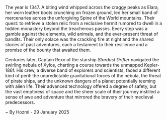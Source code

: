 
The year is 1347.  A biting wind whipped across the craggy peaks as Elara, her worn leather boots crunching on frozen ground, led her small band of mercenaries across the unforgiving Spine of the World mountains. Their quest: to retrieve a stolen relic from a reclusive hermit rumored to dwell in a hidden monastery beyond the treacherous passes. Every step was a gamble against the elements, wild animals, and the ever-present threat of bandits.  Their only solace was the crackling fire at night and the shared stories of past adventures, each a testament to their resilience and a promise of the bounty that awaited them.

Centuries later, Captain Rexx of the starship *Stardust Drifter* navigated the swirling nebula of Xylos, charting a course towards the unmapped Kepler-186f.  His crew, a diverse band of explorers and scientists, faced a different kind of peril: the unpredictable gravitational forces of the nebula, the threat of pirate ships, and the unknown dangers of a planet potentially teeming with alien life.  Their advanced technology offered a degree of safety, but the vast emptiness of space and the sheer scale of their journey instilled a sense of awe and adventure that mirrored the bravery of their medieval predecessors.

~ By Hozmi - 29 January 2025
